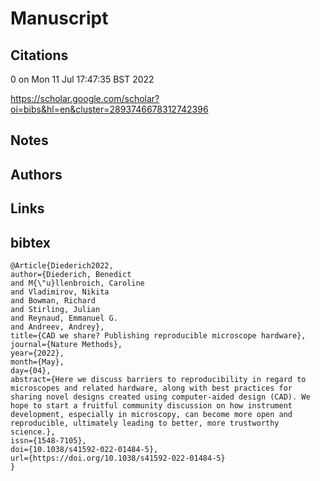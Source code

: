 # Manuscript

## Citations


0 on Mon 11 Jul 17:47:35 BST 2022

https://scholar.google.com/scholar?oi=bibs&hl=en&cluster=2893746678312742396



## Notes

## Authors 


## Links 


## bibtex 
```
@Article{Diederich2022,
author={Diederich, Benedict
and M{\"u}llenbroich, Caroline
and Vladimirov, Nikita
and Bowman, Richard
and Stirling, Julian
and Reynaud, Emmanuel G.
and Andreev, Andrey},
title={CAD we share? Publishing reproducible microscope hardware},
journal={Nature Methods},
year={2022},
month={May},
day={04},
abstract={Here we discuss barriers to reproducibility in regard to microscopes and related hardware, along with best practices for sharing novel designs created using computer-aided design (CAD). We hope to start a fruitful community discussion on how instrument development, especially in microscopy, can become more open and reproducible, ultimately leading to better, more trustworthy science.},
issn={1548-7105},
doi={10.1038/s41592-022-01484-5},
url={https://doi.org/10.1038/s41592-022-01484-5}
}


```
